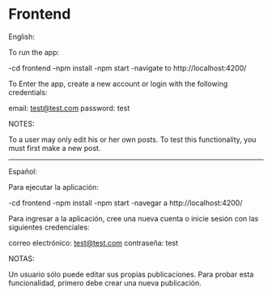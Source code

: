 # Frontend


English:

  To run the app:

  -cd frontend
  -npm install
  -npm start
  -navigate to http://localhost:4200/


  To Enter the app, create a new account or login with the following credentials:

  email: test@test.com
  password: test

  NOTES:

  To a user may only edit his or her own posts. To test this functionality, you must first make a new post.

---------------------------------------------------------------------------------------------------

Español:

  Para ejecutar la aplicación:

-cd frontend
-npm install
-npm start
-navegar a http://localhost:4200/

Para ingresar a la aplicación, cree una nueva cuenta o inicie sesión con las siguientes credenciales:

correo electrónico: test@test.com
contraseña: test

NOTAS:

Un usuario sólo puede editar sus propias publicaciones. Para probar esta funcionalidad, primero debe crear una nueva publicación.
